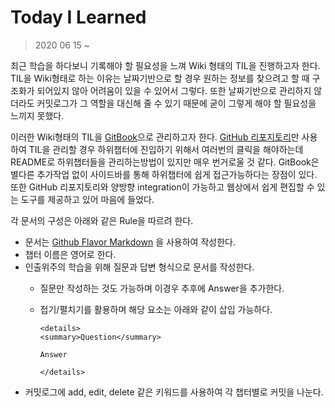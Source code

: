 # Today I Learned

> 2020 06 15 ~

최근 학습을 하다보니 기록해야 할 필요성을 느껴 Wiki 형태의 TIL을 진행하고자 한다. TIL을 Wiki형태로 하는 이유는 날짜기반으로 할 경우 원하는 정보를 찾으려고 할 때 구조화가 되어있지 않아 어려움이 있을 수 있어서 그렇다. 또한 날짜기반으로 관리하지 않더라도 커밋로그가 그 역할을 대신해 줄 수 있기 때문에 굳이 그렇게 해야 할 필요성을 느끼지 못했다.

이러한 Wiki형태의 TIL을 [GitBook](https://app.gitbook.com/@yongjae-lee/s/dididy-til/)으로 관리하고자 한다. [GitHub 리포지토리](https://github.com/dididy/til)만 사용하여 TIL을 관리할 경우 하위챕터에 진입하기 위해서 여러번의 클릭을 해야하는데 README로 하위챕터들을 관리하는방법이 있지만 매우 번거로울 것 같다. GitBook은 별다른 추가작업 없이 사이드바를 통해 하위챕터에 쉽게 접근가능하다는 장점이 있다. 또한 GitHub 리포지토리와 양방향 integration이 가능하고 웹상에서 쉽게 편집할 수 있는 도구를 제공하고 있어 마음에 들었다.

각 문서의 구성은 아래와 같은 Rule을 따르려 한다.

* 문서는 [Github Flavor Markdown](https://guides.github.com/features/mastering-markdown/) 을 사용하여 작성한다.
* 챕터 이름은 영어로 한다.
* 인출위주의 학습을 위해 질문과 답변 형식으로 문서를 작성한다.
  * 질문만 작성하는 것도 가능하며 이경우 추후에 Answer을 추가한다.
  * 접기/펼치기를 활용하며 해당 요소는 아래와 같이 삽입 가능하다.

    ```markup
    <details>
    <summary>Question</summary>

    Answer

    </details>
    ```
* 커밋로그에 add, edit, delete 같은 키워드를 사용하여 각 챕터별로 커밋을 나눈다.

